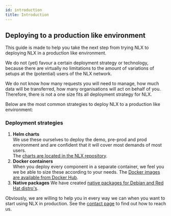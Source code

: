 ```yaml
---
id: introduction
title: Introduction
---
```


## Deploying to a production like environment

This guide is made to help you take the next step from trying NLX to deploying NLX in a production like environment.

We do not (yet) favour a certain deployment strategy or technology, because there are virtually no limitations to 
the amount of variations of setups at the (potential) users of the NLX network.

We do not know how many requests you will need to manage, how much data will be transferred, how many organisations will act on behalf of you. 
Therefore, there is not a one size fits all deployment strategy for NLX.

Below are the most common strategies to deploy NLX to a production like environment:

### Deployment strategies

1. **Helm charts**  
   We use these ourselves to deploy the demo, pre-prod and prod environment and are confident that it will cover most demands of most users.  
   The [charts are located in the NLX repository](https://gitlab.com/commonground/nlx/nlx/-/tree/master/helm).
1. **Docker containers**  
   When you deploy every component in a separate container, we feel you we be able to size these according to your needs.
   The [Docker images are available from Docker Hub](https://hub.docker.com/u/nlxio).
1. **Native packages**
   We have created [native packages for Debian and Red Hat distro's](https://gitlab.com/commonground/nlx/packaging).

Obviously, we are willing to help you in every way we can when you want to start using NLX in production. 
See the [contact page](../support/contact.md) to find out how to reach us.
